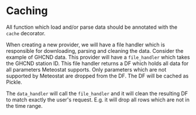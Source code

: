 # Caching

All function which load and/or parse data should be annotated with the `cache` decorator.

When creating a new provider, we will have a file handler which is responsible for downloading, parsing and cleaning the data. Consider the example of GHCND data. This provider will have a `file_handler` which takes the GHCND station ID. This file handler returns a DF which holds all data for all parameters Meteostat supports. Only parameters which are not supported by Meteostat are dropped from the DF. The DF will be cached as Pickle.

The `data_handler` will call the `file_handler` and it will clean the resulting DF to match exactly the user's request. E.g. it will drop all rows which are not in the time range.